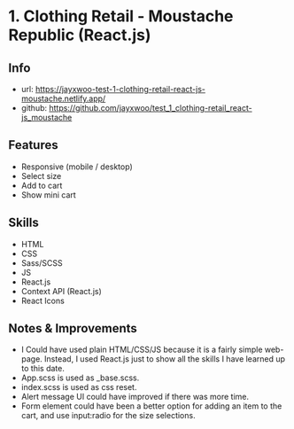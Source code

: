 # 1. Clothing Retail - Moustache Republic (React.js)
## Info
- url: https://jayxwoo-test-1-clothing-retail-react-js-moustache.netlify.app/
- github: https://github.com/jayxwoo/test_1_clothing-retail_react-js_moustache

## Features
- Responsive (mobile / desktop)
- Select size
- Add to cart
- Show mini cart

## Skills
- HTML
- CSS
- Sass/SCSS
- JS
- React.js
- Context API (React.js)
- React Icons

## Notes & Improvements
- I Could have used plain HTML/CSS/JS because it is a fairly simple web-page. Instead, I used React.js just to show all the skills I have learned up to this date.
- App.scss is used as _base.scss.
- index.scss is used as css reset.
- Alert message UI could have improved if there was more time.
- Form element could have been a better option for adding an item to the cart, and use input:radio for the size selections.